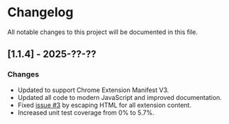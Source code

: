 # Changelog

All notable changes to this project will be documented in this file.

## [1.1.4] - 2025-??-??

### Changes

-   Updated to support Chrome Extension Manifest V3.
-   Updated all code to modern JavaScript and improved documentation.
-   Fixed [issue #3](https://github.com/codedread/spaces/issues/3) by escaping
    HTML for all extension content.
-   Increased unit test coverage from 0% to 5.7%.
